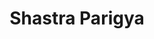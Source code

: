 ---
title: Shastra Parigya

type: chapter
position: 1

parent:
  type: book

children:
  type: lesson
  count: 7
---